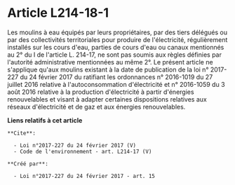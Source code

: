 # Article L214-18-1

Les moulins à eau équipés par leurs propriétaires, par des tiers délégués ou par des collectivités territoriales pour
produire de l'électricité, régulièrement installés sur les cours d'eau, parties de cours d'eau ou canaux mentionnés au 2° du
I de l'article L. 214-17, ne sont pas soumis aux règles définies par l'autorité administrative mentionnées au même 2°. Le
présent article ne s'applique qu'aux moulins existant à la date de publication de la loi n° 2017-227 du 24 février 2017 du
ratifiant les ordonnances n° 2016-1019 du 27 juillet 2016 relative à l'autoconsommation d'électricité et n° 2016-1059 du 3
août 2016 relative à la production d'électricité à partir d'énergies renouvelables et visant à adapter certaines dispositions
relatives aux réseaux d'électricité et de gaz et aux énergies renouvelables.

**Liens relatifs à cet article**

	**Cite**:

	  - Loi n°2017-227 du 24 février 2017 (V)
	  - Code de l'environnement - art. L214-17 (V)

	**Créé par**:

	  - Loi n°2017-227 du 24 février 2017 - art. 15
